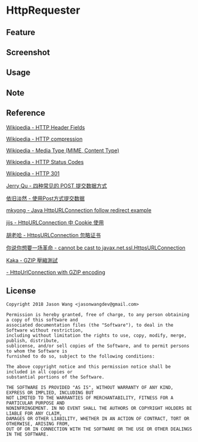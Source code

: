 # HttpRequester

## Feature

## Screenshot

## Usage

## Note

## Reference
[Wikipedia - HTTP Header Fields](https://en.wikipedia.org/wiki/List_of_HTTP_header_fields)

[Wikipedia - HTTP compression](https://en.wikipedia.org/wiki/HTTP_compression)

[Wikipedia - Media Type (MIME, Content Type)](https://en.wikipedia.org/wiki/Media_type)

[Wikipedia - HTTP Status Codes](https://en.wikipedia.org/wiki/List_of_HTTP_status_codes)

[Wikipedia - HTTP 301](https://en.wikipedia.org/wiki/HTTP_301)

[Jerry Qu - 四种常见的 POST 提交数据方式](https://imququ.com/post/four-ways-to-post-data-in-http.html)

[依旧淡然 - 使用Post方式提交数据](https://www.cnblogs.com/menlsh/archive/2013/05/22/3091983.html)

[mkyong - Java HttpURLConnection follow redirect example](https://www.mkyong.com/java/java-httpurlconnection-follow-redirect-example/)

[jijs - HttpURLConnection 中 Cookie 使用](https://www.jianshu.com/p/7a18524f1bfa)

[胡老哈 - HttpsURLConnection 忽略证书](https://blog.csdn.net/a102111/article/details/44311059)

[你说你想要一场革命 - cannot be cast to javax.net.ssl.HttpsURLConnection](https://www.jianshu.com/p/f1b55c07d331)

[Kaka - GZIP 壓縮測試](http://www.webkaka.com/blog/archives/compression-gzip-for-bmp-images.html)

[ - HttpUrlConnection with GZIP encoding](http://www.rgagnon.com/javadetails/java-HttpUrlConnection-with-GZIP-encoding.html)

## License

    Copyright 2018 Jason Wang <jasonwangdev@gmail.com>

    Permission is hereby granted, free of charge, to any person obtaining a copy of this software and 
    associated documentation files (the "Software"), to deal in the Software without restriction, 
    including without limitation the rights to use, copy, modify, merge, publish, distribute, 
    sublicense, and/or sell copies of the Software, and to permit persons to whom the Software is 
    furnished to do so, subject to the following conditions:

    The above copyright notice and this permission notice shall be included in all copies or 
    substantial portions of the Software.

    THE SOFTWARE IS PROVIDED "AS IS", WITHOUT WARRANTY OF ANY KIND, EXPRESS OR IMPLIED, INCLUDING BUT 
    NOT LIMITED TO THE WARRANTIES OF MERCHANTABILITY, FITNESS FOR A PARTICULAR PURPOSE AND 
    NONINFRINGEMENT. IN NO EVENT SHALL THE AUTHORS OR COPYRIGHT HOLDERS BE LIABLE FOR ANY CLAIM, 
    DAMAGES OR OTHER LIABILITY, WHETHER IN AN ACTION OF CONTRACT, TORT OR OTHERWISE, ARISING FROM, 
    OUT OF OR IN CONNECTION WITH THE SOFTWARE OR THE USE OR OTHER DEALINGS IN THE SOFTWARE.
